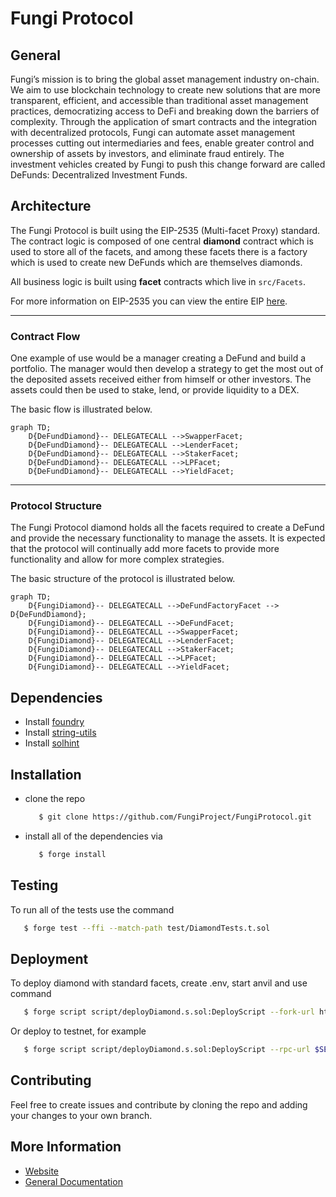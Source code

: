 # Fungi Protocol

## General
Fungi’s mission is to bring the global asset management industry on-chain. We aim to use blockchain technology to create new solutions that are more transparent, efficient, and accessible than traditional asset management practices, democratizing access to DeFi and breaking down the barriers of complexity. 
Through the application of smart contracts and the integration with decentralized protocols, Fungi can automate asset management processes cutting out intermediaries and fees, enable greater control and ownership of assets by investors, and eliminate fraud entirely.
The investment vehicles created by Fungi to push this change forward are called DeFunds: Decentralized Investment Funds.

## Architecture<a name="architecture"></a>

The Fungi Protocol is built using the EIP-2535 (Multi-facet Proxy) standard. The contract logic is composed of one central **diamond** contract which is used to store all of the facets, and among these facets there is a factory which is used to create new DeFunds which are themselves diamonds.

All business logic is built using **facet** contracts which live in `src/Facets`.

For more information on EIP-2535 you can view the entire EIP [here](https://eips.ethereum.org/EIPS/eip-2535).

---

### Contract Flow<a name="contract-flow"></a>

One example of use would be a manager creating a DeFund and build a portfolio. The manager would then develop a strategy to get the most out of the deposited assets received either from himself or other investors. The assets could then be used to stake, lend, or provide liquidity to a DEX.

The basic flow is illustrated below.

```mermaid
graph TD;
    D{DeFundDiamond}-- DELEGATECALL -->SwapperFacet;
    D{DeFundDiamond}-- DELEGATECALL -->LenderFacet;
    D{DeFundDiamond}-- DELEGATECALL -->StakerFacet;
    D{DeFundDiamond}-- DELEGATECALL -->LPFacet;
    D{DeFundDiamond}-- DELEGATECALL -->YieldFacet;
```

---

### Protocol Structure<a name="protocol-structure"></a>

The Fungi Protocol diamond holds all the facets required to create a DeFund and provide the necessary functionality to manage the assets. It is expected that the protocol will continually add more facets to provide more functionality and allow for more complex strategies.

The basic structure of the protocol is illustrated below.

```mermaid
graph TD;
    D{FungiDiamond}-- DELEGATECALL -->DeFundFactoryFacet --> D{DeFundDiamond};
    D{FungiDiamond}-- DELEGATECALL -->DeFundFacet;
    D{FungiDiamond}-- DELEGATECALL -->SwapperFacet;
    D{FungiDiamond}-- DELEGATECALL -->LenderFacet;
    D{FungiDiamond}-- DELEGATECALL -->StakerFacet;
    D{FungiDiamond}-- DELEGATECALL -->LPFacet;
    D{FungiDiamond}-- DELEGATECALL -->YieldFacet;
```

## Dependencies
   - Install [foundry](https://book.getfoundry.sh)
   - Install [string-utils](https://github.com/Arachnid/solidity-stringutils)
   - Install [solhint](https://github.com/protofire/solhint)

## Installation <a name="installation"></a>
  - clone the repo 
    ```bash
       $ git clone https://github.com/FungiProject/FungiProtocol.git
    ```
  - install all of the dependencies via 
    ```bash
       $ forge install
    ```
## Testing
  To run all of the tests use the command
  ```bash
     $ forge test --ffi --match-path test/DiamondTests.t.sol
  ```
## Deployment
To deploy diamond with standard facets, create .env, start anvil and use command
  ```bash
     $ forge script script/deployDiamond.s.sol:DeployScript --fork-url http://localhost:8545 --broadcast --ffi
  ```
Or deploy to testnet, for example
  ```bash
     $ forge script script/deployDiamond.s.sol:DeployScript --rpc-url $SEPOLIA_RPC_URL --broadcast --verify -vvvv --ffi

  ```
## Contributing
  Feel free to create issues and contribute by cloning the repo and adding your changes
  to your own branch. 

## More Information<a name="more-information"></a>

- [Website](https://www.fungiprotocol.xyz/)
- [General Documentation](https://docs.fungiprotocol.xyz/)

